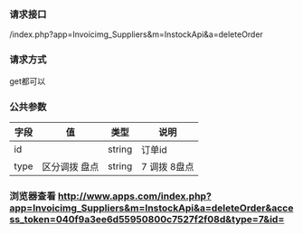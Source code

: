 ### **请求接口**
/index.php?app=Invoicimg_Suppliers&m=InstockApi&a=deleteOrder


### **请求方式**
get都可以

### **公共参数** 
|字段       |值             |类型    |说明           |
| --------- |--------      |--------|--------       |
|id       |   |string |订单id|
|type    | 区分调拨  盘点|string |7 调拨  8盘点   |



### **浏览器查看**  http://www.apps.com/index.php?app=Invoicimg_Suppliers&m=InstockApi&a=deleteOrder&access_token=040f9a3ee6d55950800c7527f2f08d&type=7&id=

